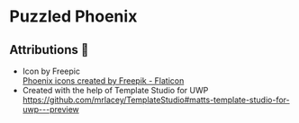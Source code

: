 # Puzzled Phoenix

## Attributions :pray: 

 - Icon by Freepic  
   <a href="https://www.flaticon.com/free-icons/phoenix" title="phoenix icons">Phoenix icons created by Freepik - Flaticon</a>
 - Created with the help of Template Studio for UWP  
   https://github.com/mrlacey/TemplateStudio#matts-template-studio-for-uwp---preview

